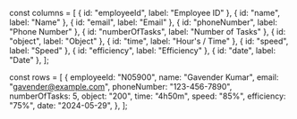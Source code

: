  const columns = [
    { id: "employeeId", label: "Employee ID" },
    { id: "name", label: "Name" },
    { id: "email", label: "Email" },
    { id: "phoneNumber", label: "Phone Number" },
    { id: "numberOfTasks", label: "Number of Tasks" },
    { id: "object", label: "Object" },
    { id: "time", label: "Hour's / Time" },
    { id: "speed", label: "Speed" },
    { id: "efficiency", label: "Efficiency" },
    { id: "date", label: "Date" },
  ];


  const rows = [
    {
      employeeId: "N05900",
      name: "Gavender Kumar",
      email: "gavender@example.com",
      phoneNumber: "123-456-7890",
      numberOfTasks: 5,
      object: "200",
      time: "4h50m",
      speed: "85%",
      efficiency: "75%",
      date: "2024-05-29",
    },
  ];
